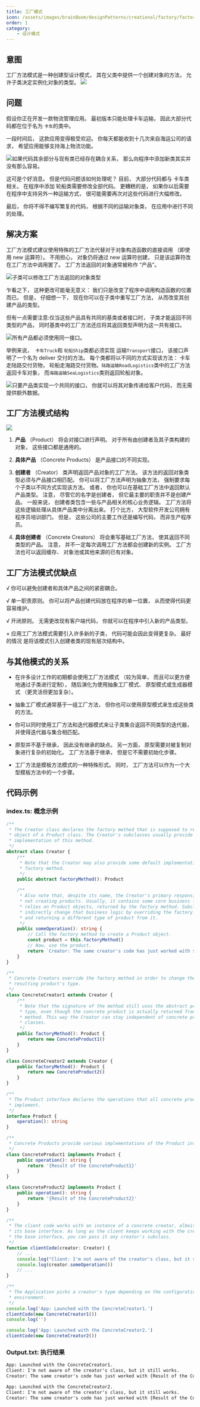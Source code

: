 ```yaml
---
title: 工厂模式
icon: /assets/images/brainBoom/designPatterns/creational/factory/factory-method-mini.png
order: 1
category:
    - 设计模式
---
```


## 意图

工厂方法模式是一种创建型设计模式， 其在父类中提供一个创建对象的方法， 允许子类决定实例化对象的类型。
![](../../../../.vuepress/public/assets/images/brainBoom/designPatterns/creational/factory/factory-method-zh.png)

## 问题

假设你正在开发一款物流管理应用。 最初版本只能处理卡车运输， 因此大部分代码都在位于名为 `卡车`的类中。

一段时间后， 这款应用变得极受欢迎。 你每天都能收到十几次来自海运公司的请求， 希望应用能够支持海上物流功能。

![如果代码其余部分与现有类已经存在耦合关系， 那么向程序中添加新类其实并没有那么容易。](../../../../.vuepress/public/assets/images/brainBoom/designPatterns/creational/factory/problem1-zh.png)

这可是个好消息。 但是代码问题该如何处理呢？ 目前， 大部分代码都与 卡车类相关。 在程序中添加 轮船类需要修改全部代码。 更糟糕的是， 如果你以后需要在程序中支持另外一种运输方式， 很可能需要再次对这些代码进行大幅修改。

最后， 你将不得不编写繁复的代码， 根据不同的运输对象类， 在应用中进行不同的处理。

## 解决方案

工厂方法模式建议使用特殊的工厂方法代替对于对象构造函数的直接调用 （即使用 new 运算符）。 不用担心， 对象仍将通过 new 运算符创建， 只是该运算符改在工厂方法中调用罢了。 工厂方法返回的对象通常被称作 “产品”。

![子类可以修改工厂方法返回的对象类型](../../../../.vuepress/public/assets/images/brainBoom/designPatterns/creational/factory/solution1.png)

乍看之下， 这种更改可能毫无意义： 我们只是改变了程序中调用构造函数的位置而已。 但是， 仔细想一下， 现在你可以在子类中重写工厂方法， 从而改变其创建产品的类型。

但有一点需要注意:仅当这些产品具有共同的基类或者接口时， 子类才能返回不同类型的产品， 同时基类中的工厂方法还应将其返回类型声明为这一共有接口。

![所有产品都必须使用同一接口。](../../../../.vuepress/public/assets/images/brainBoom/designPatterns/creational/factory/solution2-zh.png)

举例来说， ​ `卡车Truck`和 `轮船Ship`类都必须实现 运输`Transport`接口， 该接口声明了一个名为 deliver 交付的方法。 每个类都将以不同的方式实现该方法： 卡车走陆路交付货物， 轮船走海路交付货物。`陆路运输Road­Logistics`类中的工厂方法返回卡车对象， 而`海路运输Sea­Logistics`类则返回轮船对象。

![只要产品类实现一个共同的接口， 你就可以将其对象传递给客户代码， 而无需提供额外数据。](../../../../.vuepress/public/assets/images/brainBoom/designPatterns/creational/factory/solution3-zh.png)

## 工厂方法模式结构

![](../../../../.vuepress/public/assets/images/brainBoom/designPatterns/creational/factory/structure-indexed.png)

1. **产品** （Product） 将会对接口进行声明。 对于所有由创建者及其子类构建的对象， 这些接口都是通用的。

2. **具体产品** （Concrete Products） 是产品接口的不同实现。

3. **创建者** （Creator） 类声明返回产品对象的工厂方法。 该方法的返回对象类型必须与产品接口相匹配。
   你可以将工厂方法声明为抽象方法， 强制要求每个子类以不同方式实现该方法。 或者， 你也可以在基础工厂方法中返回默认产品类型。
   注意， 尽管它的名字是创建者， 但它最主要的职责并不是创建产品。 一般来说， 创建者类包含一些与产品相关的核心业务逻辑。 工厂方法将这些逻辑处理从具体产品类中分离出来。 打个比方， 大型软件开发公司拥有程序员培训部门。 但是， 这些公司的主要工作还是编写代码， 而非生产程序员。

4. **具体创建者** （Concrete Creators） 将会重写基础工厂方法， 使其返回不同类型的产品。
   注意， 并不一定每次调用工厂方法都会创建新的实例。 工厂方法也可以返回缓存、 对象池或其他来源的已有对象。

## 工厂方法模式优缺点

√ 你可以避免创建者和具体产品之间的紧密耦合。

√ 单一职责原则。 你可以将产品创建代码放在程序的单一位置， 从而使得代码更容易维护。

√ 开闭原则。 无需更改现有客户端代码， 你就可以在程序中引入新的产品类型。

× 应用工厂方法模式需要引入许多新的子类， 代码可能会因此变得更复杂。 最好的情况 是将该模式引入创建者类的现有层次结构中。

## 与其他模式的关系

- 在许多设计工作的初期都会使用工厂方法模式 （较为简单， 而且可以更方便地通过子类进行定制）， 随后演化为使用抽象工厂模式、 原型模式或生成器模式 （更灵活但更加复杂）。

- 抽象工厂模式通常基于一组工厂方法， 但你也可以使用原型模式来生成这些类的方法。

- 你可以同时使用工厂方法和迭代器模式来让子类集合返回不同类型的迭代器， 并使得迭代器与集合相匹配。

- 原型并不基于继承， 因此没有继承的缺点。 另一方面， 原型需要对被复制对象进行复杂的初始化。 工厂方法基于继承， 但是它不需要初始化步骤。

- 工厂方法是模板方法模式的一种特殊形式。 同时， 工厂方法可以作为一个大型模板方法中的一个步骤。

## 代码示例

### index.ts: 概念示例

```typescript
/**
 * The Creator class declares the factory method that is supposed to return an
 * object of a Product class. The Creator's subclasses usually provide the
 * implementation of this method.
 */
abstract class Creator {
    /**
     * Note that the Creator may also provide some default implementation of the
     * factory method.
     */
    public abstract factoryMethod(): Product

    /**
     * Also note that, despite its name, the Creator's primary responsibility is
     * not creating products. Usually, it contains some core business logic that
     * relies on Product objects, returned by the factory method. Subclasses can
     * indirectly change that business logic by overriding the factory method
     * and returning a different type of product from it.
     */
    public someOperation(): string {
        // Call the factory method to create a Product object.
        const product = this.factoryMethod()
        // Now, use the product.
        return `Creator: The same creator's code has just worked with ${product.operation()}`
    }
}

/**
 * Concrete Creators override the factory method in order to change the
 * resulting product's type.
 */
class ConcreteCreator1 extends Creator {
    /**
     * Note that the signature of the method still uses the abstract product
     * type, even though the concrete product is actually returned from the
     * method. This way the Creator can stay independent of concrete product
     * classes.
     */
    public factoryMethod(): Product {
        return new ConcreteProduct1()
    }
}

class ConcreteCreator2 extends Creator {
    public factoryMethod(): Product {
        return new ConcreteProduct2()
    }
}

/**
 * The Product interface declares the operations that all concrete products must
 * implement.
 */
interface Product {
    operation(): string
}

/**
 * Concrete Products provide various implementations of the Product interface.
 */
class ConcreteProduct1 implements Product {
    public operation(): string {
        return '{Result of the ConcreteProduct1}'
    }
}

class ConcreteProduct2 implements Product {
    public operation(): string {
        return '{Result of the ConcreteProduct2}'
    }
}

/**
 * The client code works with an instance of a concrete creator, albeit through
 * its base interface. As long as the client keeps working with the creator via
 * the base interface, you can pass it any creator's subclass.
 */
function clientCode(creator: Creator) {
    // ...
    console.log("Client: I'm not aware of the creator's class, but it still works.")
    console.log(creator.someOperation())
    // ...
}

/**
 * The Application picks a creator's type depending on the configuration or
 * environment.
 */
console.log('App: Launched with the ConcreteCreator1.')
clientCode(new ConcreteCreator1())
console.log('')

console.log('App: Launched with the ConcreteCreator2.')
clientCode(new ConcreteCreator2())
```

### Output.txt: 执行结果

```txt
App: Launched with the ConcreteCreator1.
Client: I'm not aware of the creator's class, but it still works.
Creator: The same creator's code has just worked with {Result of the ConcreteProduct1}

App: Launched with the ConcreteCreator2.
Client: I'm not aware of the creator's class, but it still works.
Creator: The same creator's code has just worked with {Result of the ConcreteProduct2}
```
